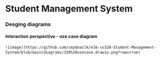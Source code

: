 # Student Management System

### Desging diagrams

#### Interaction perspective - use case diagram
    ![image](https://github.com/cepdnaclk/e16-co328-Student-Management-System/blob/main/diagrams/328%20usecase.drawio.png?raw=true)

